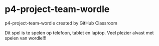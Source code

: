 # p4-project-team-wordle
p4-project-team-wordle created by GitHub Classroom


Dit spel is te spelen op telefoon, tablet en laptop.
Veel plezier alvast met spelen van wordle!!!
